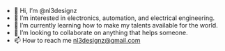 - 👋 Hi, I’m @nl3designz
- 👀 I’m interested in electronics, automation, and electrical engineering.
- 🌱 I’m currently learning how to make my talents available for the world.
- 💞️ I’m looking to collaborate on anything that helps someone.
- 📫 How to reach me nl3designz@gmail.com

<!---
nl3designz/nl3designz is a ✨ special ✨ repository because its `README.md` (this file) appears on your GitHub profile.
You can click the Preview link to take a look at your changes.
--->
